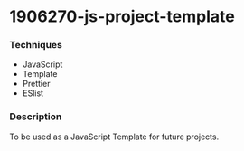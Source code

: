 # 1906270-js-project-template

### Techniques

- JavaScript
- Template
- Prettier
- ESlist

### Description

To be used as a JavaScript Template for future projects.
